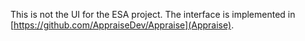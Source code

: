 This is not the UI for the ESA project. The interface is implemented in [https://github.com/AppraiseDev/Appraise](Appraise).